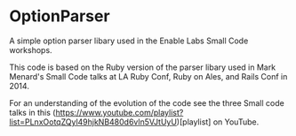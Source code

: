 OptionParser
============

A simple option parser libary used in the Enable Labs Small Code workshops.

This code is based on the Ruby version of the parser libary used in 
Mark Menard's Small Code talks at LA Ruby Conf, Ruby on Ales,
and Rails Conf in 2014.

For an understanding of the evolution of the code see the three Small code talks
in this (https://www.youtube.com/playlist?list=PLnxOotqZQyl49hjkNB480d6vln5VJtUyU)[playlist] on YouTube.

